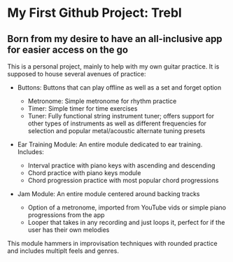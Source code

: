 # My First Github Project: Trebl
## Born from my desire to have an all-inclusive app for easier access on the go

This is a personal project, mainly to help with my own guitar practice. It is
supposed to house several avenues of practice:

* Buttons: Buttons that can play offline as well as a set and forget option
  * Metronome: Simple metronome for rhythm practice 
  * Timer: Simple timer for time exercises 
  * Tuner: Fully functional string instrument tuner; offers support for other 
types of instruments as well as different frequencies for selection and popular 
metal/acoustic alternate tuning presets 


* Ear Training Module: An entire module dedicated to ear training. 
Includes: 
  * Interval practice with piano keys with ascending and descending
  * Chord practice with piano keys module
  * Chord progression practice with most popular chord progressions

* Jam Module:  An entire module centered around backing tracks
  * Option of a metronome, imported from YouTube vids or simple piano 
    progressions from the app
  * Looper that takes in any recording and just loops it, perfect for if the 
  user has their own melodies

This module hammers in improvisation techniques with rounded practice and 
includes multiplt feels and genres. 